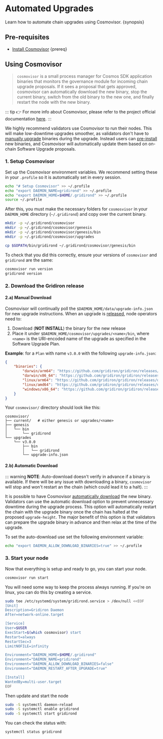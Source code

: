 <!--
order: 3
-->

# Automated Upgrades

Learn how to automate chain upgrades using Cosmovisor. {synopsis}

## Pre-requisites

- [Install Cosmovisor](https://docs.cosmos.network/main/tooling/cosmovisor#installation) {prereq}

## Using Cosmovisor

> `cosmovisor` is a small process manager for Cosmos SDK application binaries that monitors the governance module for incoming chain upgrade proposals. If it sees a proposal that gets approved, cosmovisor can automatically download the new binary, stop the current binary, switch from the old binary to the new one, and finally restart the node with the new binary.

::: tip
👉 For more info about Cosmovisor, please refer to the project official documentation [here](https://docs.cosmos.network/main/tooling/cosmovisor).
:::

<!-- markdown-link-check-disable-next-line -->
We highly recommend validators use Cosmovisor to run their nodes. This will make low-downtime upgrades smoother, as validators don't have to [manually upgrade](./manual.md) binaries during the upgrade. Instead users can [pre-install](#manual-download) new binaries, and Cosmovisor will automatically update them based on on-chain Software Upgrade proposals.

### 1. Setup Cosmovisor

Set up the Cosmovisor environment variables. We recommend setting these in your `.profile` so it is automatically set in every session.

```bash
echo "# Setup Cosmovisor" >> ~/.profile
echo "export DAEMON_NAME=gridirond" >> ~/.profile
echo "export DAEMON_HOME=$HOME/.gridirond" >> ~/.profile
source ~/.profile
```

After this, you must make the necessary folders for `cosmosvisor` in your `DAEMON_HOME` directory (`~/.gridirond`) and copy over the current binary.

```bash
mkdir -p ~/.gridirond/cosmovisor
mkdir -p ~/.gridirond/cosmovisor/genesis
mkdir -p ~/.gridirond/cosmovisor/genesis/bin
mkdir -p ~/.gridirond/cosmovisor/upgrades

cp $GOPATH/bin/gridirond ~/.gridirond/cosmovisor/genesis/bin
```

To check that you did this correctly, ensure your versions of `cosmovisor` and `gridirond` are the same:

```bash
cosmovisor run version
gridirond version
```

### 2. Download the Gridiron release

<!-- NOTE: Using a h4 tag here so the relative markdown link used at the top of this document works -->
<h4 id="manual-download">2.a) Manual Download</h4>

Cosmovisor will continually poll the `$DAEMON_HOME/data/upgrade-info.json` for new upgrade instructions. When an upgrade is [released](https://github.com/gridiron/gridiron/releases), node operators need to:

1. Download (**NOT INSTALL**) the binary for the new release
2. Place it under `$DAEMON_HOME/cosmovisor/upgrades/<name>/bin`, where `<name>` is the URI-encoded name of the upgrade as specified in the Software Upgrade Plan.

**Example**: for a `Plan` with name `v3.0.0` with the following `upgrade-info.json`:

```json
{
    "binaries": {
        "darwin/arm64": "https://github.com/gridiron/gridiron/releases/download/v3.0.0/gridiron_3.0.0_Darwin_arm64.tar.gz",
        "darwin/x86_64": "https://github.com/gridiron/gridiron/releases/download/v3.0.0/gridiron_3.0.0_Darwin_x86_64.tar.gz",
        "linux/arm64": "https://github.com/gridiron/gridiron/releases/download/v3.0.0/gridiron_3.0.0_Linux_arm64.tar.gz",
        "linux/amd64": "https://github.com/gridiron/gridiron/releases/download/v3.0.0/gridiron_3.0.0_Linux_amd64.tar.gz",
        "windows/x86_64": "https://github.com/gridiron/gridiron/releases/download/v3.0.0/gridiron_3.0.0_Windows_x86_64.zip"
    }
}
```

Your `cosmovisor/` directory should look like this:

```shell
cosmovisor/
├── current/   # either genesis or upgrades/<name>
├── genesis
│   └── bin
│       └── gridirond
└── upgrades
    └── v3.0.0
        ├── bin
        │   └── gridirond
        └── upgrade-info.json
```

#### 2.b) Automatic Download

::: warning
**NOTE**: Auto-download doesn't verify in advance if a binary is available. If there will be any issue with downloading a binary, `cosmovisor` will stop and won't restart an the chain (which could lead it to a halt).
:::

It is possible to have Cosmovisor [automatically download](https://docs.cosmos.network/main/tooling/cosmovisor#auto-download) the new binary. Validators can use the automatic download option to prevent unnecessary downtime during the upgrade process. This option will automatically restart the chain with the upgrade binary once the chain has halted at the proposed `upgrade-height`. The major benefit of this option is that validators can prepare the upgrade binary in advance and then relax at the time of the upgrade.

To set the auto-download use set the following environment variable:

```bash
echo "export DAEMON_ALLOW_DOWNLOAD_BINARIES=true" >> ~/.profile
```

### 3. Start your node

Now that everything is setup and ready to go, you can start your node.

```bash
cosmovisor run start
```

You will need some way to keep the process always running. If you're on linux, you can do this by creating a service.

```bash
sudo tee /etc/systemd/system/gridirond.service > /dev/null <<EOF
[Unit]
Description=Gridiron Daemon
After=network-online.target

[Service]
User=$USER
ExecStart=$(which cosmovisor) start
Restart=always
RestartSec=3
LimitNOFILE=infinity

Environment="DAEMON_HOME=$HOME/.gridirond"
Environment="DAEMON_NAME=gridirond"
Environment="DAEMON_ALLOW_DOWNLOAD_BINARIES=false"
Environment="DAEMON_RESTART_AFTER_UPGRADE=true"

[Install]
WantedBy=multi-user.target
EOF
```

Then update and start the node

```bash
sudo -S systemctl daemon-reload
sudo -S systemctl enable gridirond
sudo -S systemctl start gridirond
```

You can check the status with:

```bash
systemctl status gridirond
```

